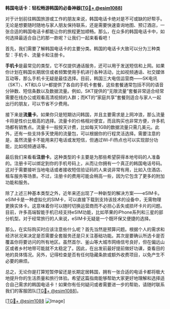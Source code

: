 **韩国电话卡：轻松畅游韩国的必备神器[[TG💪+ @esim1088](https://t.me/s/esim1088)]**

对于计划前往韩国旅游或工作的朋友来说，韩国电话卡绝对是不可或缺的好帮手。无论是想要随时随地与家人朋友保持联系，还是需要快速查询地图、预订酒店，一张合适的韩国电话卡都能让你的旅程更加顺畅。那么，在众多的韩国电话卡中，如何选择最适合自己的那一款呢？让我们一起来看看吧！

首先，我们需要了解韩国电话卡的主要分类。韩国的电话卡大致可以分为三种类型：手机卡、流量卡和注册卡。

**手机卡**是最常见的类型，它不仅提供通话服务，还可以用于发送短信和上网。如果你计划在韩国长期居住或者频繁使用手机进行各种活动，比如视频通话、社交媒体互动等，那么手机卡无疑是最佳选择。目前，韩国三大电信运营商——SK电讯（SKT）、KT和LG U+都提供了各自的手机卡套餐，这些套餐通常包括不同的语音分钟数、短信条数以及数据流量。例如，SKT提供的“无限流量”套餐非常适合经常需要在线办公或观看高清视频的人群；而KT的“家庭共享”套餐则适合与家人一起出行的朋友，可以节省不少费用。

接下来是**流量卡**。如果你只是短期访问韩国，并且主要需求是上网冲浪，那么流量卡将是性价比极高的选择。流量卡的价格相对便宜，而且购买也非常方便，许多机场都有销售点。流量卡一般按天计费，比如每天1GB的数据流量只需几美元。此外，还有一些支持多天使用的流量包，可以根据你的行程灵活选择。需要注意的是，虽然流量卡不能用来打电话或发短信，但通过Wi-Fi热点也可以实现部分功能，比如视频通话等。

最后我们来看看**注册卡**。这种类型的卡主要是为那些希望获得本地号码的人准备的。注册卡可以绑定到你的手机号码上，从而让你拥有一个真正的韩国电话号码。这对于需要接听当地电话或者接收短信验证码的人来说非常有用，比如入住酒店、租车服务等场景。不过，注册卡的费用可能会稍高一些，因为它包含了更多的附加功能和服务。

除了上述三种基本类型之外，近年来还出现了一种新型的解决方案——eSIM卡。eSIM卡是一种虚拟化的SIM卡，可以直接下载到支持该技术的设备中，无需物理更换实体卡。这意味着你可以随时切换运营商而不必担心丢失或损坏卡片的问题。目前，许多高端智能手机已经支持eSIM功能，比如苹果的iPhone系列和三星的部分机型。对于经常旅行的人来说，eSIM卡无疑是一个既环保又便捷的选择。

那么，在实际购买时应该注意些什么呢？首先当然是预算问题。根据个人的需求和经济状况来决定是否需要全套服务还是只关注基础功能。其次是要确认所选卡是否覆盖你将要访问的所有地区。虽然首尔、釜山等大城市网络信号良好，但在偏远山区或者乡村地带可能就不太稳定了。因此，在出发前最好提前做好功课，查看目的地的具体情况。另外，记得检查是否有任何隐藏条款或额外收费项目，以免产生不必要的麻烦。

总之，无论你是打算短暂停留还是长期定居韩国，拥有一张合适的电话卡都将极大地提升你的生活质量和旅行体验。希望这篇指南能够帮助大家更好地理解和选择适合自己需求的韩国电话卡！如果你有任何疑问或者需要进一步的帮助，请随时联系我们的客服团队[[TG💪+ @esim1088](https://t.me/s/esim1088)]。

[[TG💪+ @esim1088](https://t.me/s/esim1088) ![Image](https://i.postimg.cc/4NQfJmqS/Snipaste-2025-05-13-00-14-12.png)]